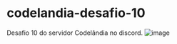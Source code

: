 # codelandia-desafio-10
Desafio 10 do servidor Codelândia no discord.
![image](https://user-images.githubusercontent.com/67246528/146844691-681e5d48-6646-4766-80bf-b0dfc7de708a.png)
